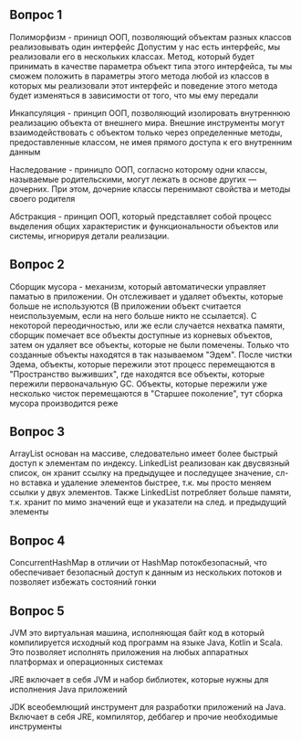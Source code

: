 ## Вопрос 1
Полиморфизм - приницп ООП, позволяющий объектам разных классов реализовывать один интерфейс
Допустим у нас есть интерфейс, мы реализовали его в нескольких классах. Метод, который будет принимать в качестве параметра объект типа этого интерфейса, ты мы сможем положить в параметры этого метода любой из классов в которых мы реализовали этот интерфейс и поведение этого метода будет изменяться в зависимости от того, что мы ему передали

Инкапсуляция - принцип ООП, позволяющий изолировать внутреннюю реализацию объекта от внешнего мира. Внешние инструменты могут взаимодействовать с объектом только через определенные методы, предоставленные классом, не имея прямого доступа к его внутренним данным

Наследование - приницпо ООП, согласно которому одни классы, называемые родительскими, могут лежать в основе других — дочерних. При этом, дочерние классы перенимают свойства и методы своего родителя

Абстракция - принцип ООП, который представляет собой процесс  выделения общих характеристик и функциональности объектов или системы, игнорируя детали реализации.

## Вопрос 2
Сборщик мусора - механизм, который автоматически управляет паматью в приложении. Он отслеживает и удаляет объекты, которые больше не используются (В приложении объект считается неиспользуемым, если на него больше никто не ссылается).
С некоторой переодичностью, или же если случается нехватка памяти, сборщик помечает все объекты доступные из корневых объектов, затем он удаляет все объекты, которые не были помечены. Только что созданные объекты находятся в так называемом "Эдем".
После чистки Эдема, объекты, которые пережили этот процесс перемещаются в "Пространство выживших", где находятся все объекты, которые пережили первоначальную GC. Объекты, которые пережили уже несколько чисток перемещаются в "Старшее поколение", тут сборка 
мусора производится реже

## Вопрос 3
ArrayList основан на массиве, следовательно имеет более быстрый доступ к элементам по индексу. LinkedList реализован как двусвязный список, он хранит ссылку на предыдущее и последущее значение, сл-но вставка и удаление элементов быстрее, т.к. мы просто меняем
ссылки у двух элементов. Также LinkedList потребляет больше памяти, т.к. хранит по мимо значений еще и указатели на след. и предыдущий элементы

## Вопрос 4
ConcurrentHashMap в отличии от HashMap потокбезопасный, что обеспечивает безопасный доступ к данным из нескольких потоков и позволяет избежать состояний гонки 

## Вопрос 5
JVM это виртуальная машина, исполняющая байт код в который компилируется исходный код программ на языке Java, Kotlin и Scala. Это позволяет исполнять приложения на любых аппаратных платформах и операционных системах

JRE включает в себя JVM и набор библиотек, которые нужны для исполнения Java приложений 

JDK всеобемлющий инструмент для разработки приложений на Java. Включает в себя JRE, компилятор, деббагер и прочие необходимые инструменты
